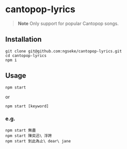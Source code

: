 # cantopop-lyrics

> **Note**
>  Only support for popular Cantopop songs.

## Installation

```shell
git clone git@github.com:ngseke/cantopop-lyrics.git
cd cantopop-lyrics
npm i
```

## Usage

```shell
npm start
```

or

```shell
npm start [keyword]
```

### e.g.

```
npm start 無盡
npm start 陳奕迅\ 浮誇
npm start 到此為止\ dear\ jane
```
